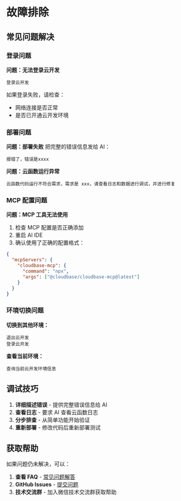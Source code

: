# 故障排除

## 常见问题解决

### 登录问题

**问题：无法登录云开发**
```
登录云开发
```
如果登录失败，请检查：
- 网络连接是否正常
- 是否已开通云开发环境

### 部署问题

**问题：部署失败**
把完整的错误信息发给 AI：
```
报错了，错误是xxxx
```

**问题：云函数运行异常**
```
云函数代码运行不符合需求，需求是 xxx，请查看日志和数据进行调试，并进行修复
```

### MCP 配置问题

**问题：MCP 工具无法使用**
1. 检查 MCP 配置是否正确添加
2. 重启 AI IDE
3. 确认使用了正确的配置格式：
```json
{
  "mcpServers": {
    "cloudbase-mcp": {
      "command": "npx",
      "args": ["@cloudbase/cloudbase-mcp@latest"]
    }
  }
}
```

### 环境切换问题

**切换到其他环境：**
```
退出云开发
登录云开发
```

**查看当前环境：**
```
查询当前云开发环境信息
```

## 调试技巧

1. **详细描述错误** - 提供完整错误信息给 AI
2. **查看日志** - 要求 AI 查看云函数日志
3. **分步排查** - 从简单功能开始验证
4. **重新部署** - 修改代码后重新部署测试

## 获取帮助

如果问题仍未解决，可以：

1. **查看 FAQ** - [常见问题解答](./faq)
2. **GitHub Issues** - [提交问题](https://github.com/TencentCloudBase/CloudBase-AI-ToolKit/issues)
3. **技术交流群** - 加入微信技术交流群获取帮助 